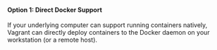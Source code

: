 
#### Option 1: Direct Docker Support

If your underlying computer can support running containers natively, Vagrant can directly deploy containers to the Docker daemon on your workstation (or a remote host).  

